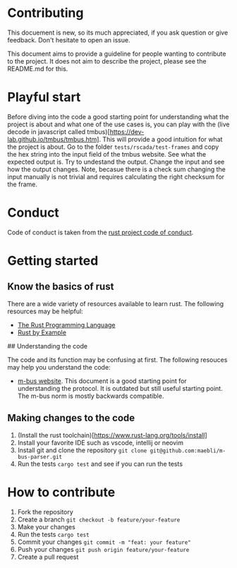 # Contributing

This docuement is new, so its much appreciated, if you ask question or give feedback. Don't hesitate to open an issue.

This document aims to provide a guideline for people wanting to contribute to the project. It does not aim to describe the project, please see the README.md for this. 

# Playful start


Before diving into the code a good starting point for understanding what the project is about and what one of the use cases is, you can play with the (live decode in javascript called tmbus)[https://dev-lab.github.io/tmbus/tmbus.htm]. This will provide a good intuition for what the project is about. Go to the folder `tests/rscada/test-frames` and copy the hex string into the input field of the tmbus website. See what the expected output is. Try to undestand the output. Change the input and see how the output changes. Note, becasue there is a check sum changing the input manually is not trivial and requires calculating the right checksum for the frame.

# Conduct

Code of conduct is taken from the [rust project code of conduct](https://www.rust-lang.org/policies/code-of-conduct).


# Getting started

## Know the basics of rust

There are a wide variety of resources available to learn rust. The following resources may be helpful:

- [The Rust Programming Language](https://doc.rust-lang.org/book/)
- [Rust by Example](https://doc.rust-lang.org/rust-by-example/)

## Understanding the code

The code and its function may be confusing at first. The following resouces may help you understand the code:

- [m-bus website](https://m-bus.com/documentation). This document is a good starting point for understanding the protocol. It is outdated but still useful starting point. The m-bus norm is mostly backwards compatible. 


## Making changes to the code
1. (Install the rust toolchain)[https://www.rust-lang.org/tools/install]
2. Install your favorite IDE such as vscode, intellij or neovim
3. Install git and clone the repository `git clone git@github.com:maebli/m-bus-parser.git`
4. Run the tests `cargo test` and see if you can run the tests


# How to contribute

1. Fork the repository
2. Create a branch `git checkout -b feature/your-feature`
3. Make your changes
4. Run the tests `cargo test`
5. Commit your changes `git commit -m "feat: your feature"`
6. Push your changes `git push origin feature/your-feature`
7. Create a pull request


